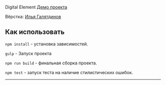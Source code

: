 Digital Element
[Демо проекта](https://nivaiz.github.io/digitalelement/build/)

Вёрстка: [Илья Галятдинов](https://github.com/NivaiZ/)

## Как использовать

`npm install` - установка зависимостей.

`gulp` - Запуск проекта

`npm run build` - финальная сборка проекта.

`npm test` - запуск теста на наличие стилистических ошибок.

---
